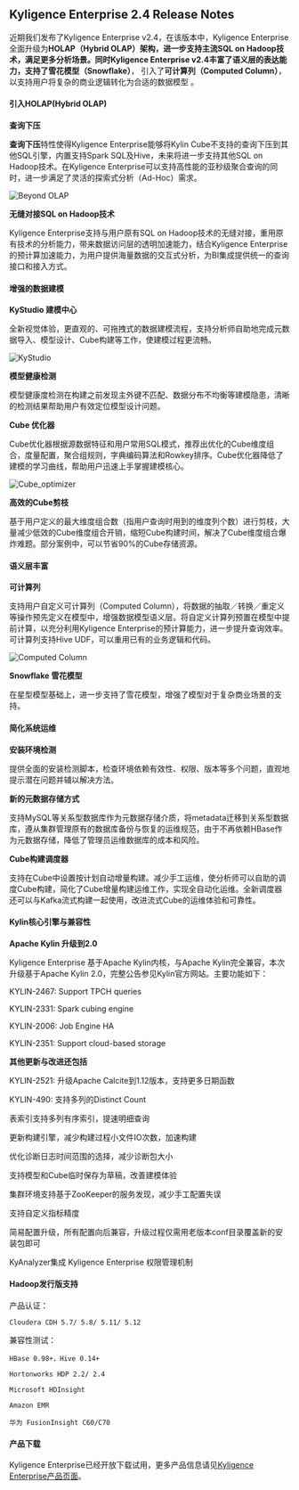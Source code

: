 ## Kyligence Enterprise 2.4 Release Notes

近期我们发布了Kyligence Enterprise v2.4，在该版本中，Kyligence Enterprise全面升级为**HOLAP（Hybrid OLAP）**架构，进一步支持主流SQL on Hadoop技术，满足更多分析场景。同时Kyligence Enterprise v2.4丰富了语义层的表达能力，支持了**雪花模型（Snowflake）**， 引入了**可计算列（Computed Column）**，以支持用户将复杂的商业逻辑转化为合适的数据模型 。



#### **引入HOLAP(Hybrid OLAP)**

**查询下压**

**查询下压**特性使得Kyligence Enterprise能够将Kylin Cube不支持的查询下压到其他SQL引擎，内置支持Spark SQL及Hive，未来将进一步支持其他SQL on Hadoop技术。在Kyligence Enterprise可以支持高性能的亚秒级聚合查询的同时，进一步满足了灵活的探索式分析（Ad-Hoc）需求。

![Beyond OLAP](images/KAP24/Query_pushdown_CN.png)

**无缝对接SQL on Hadoop技术**

Kyligence Enterprise支持与用户原有SQL on Hadoop技术的无缝对接，重用原有技术的分析能力，带来数据访问层的透明加速能力，结合Kyligence Enterprise的预计算加速能力，为用户提供海量数据的交互式分析，为BI集成提供统一的查询接口和接入方式。



#### **增强的数据建模**

**KyStudio 建模中心**

全新视觉体验，更直观的、可拖拽式的数据建模流程，支持分析师自助地完成元数据导入、模型设计、Cube构建等工作，使建模过程更流畅。

![KyStudio](images/KAP24/24_kystudio.png)

**模型健康检测**

模型健康度检测在构建之前发现主外键不匹配、数据分布不均衡等建模隐患，清晰的检测结果帮助用户有效定位模型设计问题。

**Cube 优化器**

Cube优化器根据源数据特征和用户常用SQL模式，推荐出优化的Cube维度组合，度量配置，聚合组规则，字典编码算法和Rowkey排序。Cube优化器降低了建模的学习曲线，帮助用户迅速上手掌握建模核心。

![Cube_optimizer](images/KAP24/CN_release_note_optimizer.png)

**高效的Cube剪枝**

基于用户定义的最大维度组合数（指用户查询时用到的维度列个数）进行剪枝，大量减少低效的Cube维度组合开销，缩短Cube构建时间，解决了Cube维度组合爆炸难题。部分案例中，可以节省90%的Cube存储资源。



#### 语义层丰富

**可计算列**

支持用户自定义可计算列（Computed Column），将数据的抽取／转换／重定义等操作预先定义在模型中，增强数据模型语义层。将自定义计算列预置在模型中提前计算，以充分利用Kyligence Enterprise的预计算能力，进一步提升查询效率。可计算列支持Hive UDF，可以重用已有的业务逻辑和代码。

![ Computed Column](images/KAP24/Computed_Column_CN.png)

**Snowflake 雪花模型**

在星型模型基础上，进一步支持了雪花模型，增强了模型对于复杂商业场景的支持。

#### 

#### 简化系统运维  

**安装环境检测** 

提供全面的安装检测脚本，检查环境依赖有效性、权限、版本等多个问题，直观地提示潜在问题并辅以解决方法。

**新的元数据存储方式**

支持MySQL等关系型数据库作为元数据存储介质，将metadata迁移到关系型数据库，遵从集群管理原有的数据库备份与恢复的运维规范，由于不再依赖HBase作为元数据存储，降低了管理员运维数据库的成本和风险。

**Cube构建调度器**

支持在Cube中设置按计划自动增量构建。减少手工运维，使分析师可以自助的调度Cube构建，简化了Cube增量构建运维工作，实现全自动化运维。全新调度器还可以与Kafka流式构建一起使用，改进流式Cube的运维体验和可靠性。



#### **Kylin核心引擎与兼容性**

**Apache Kylin 升级到2.0**

Kyligence Enterprise 基于Apache Kylin内核，与Apache Kylin完全兼容，本次升级基于Apache Kylin 2.0，完整公告参见Kylin官方网站。主要功能如下：

KYLIN-2467: Support TPCH queries

KYLIN-2331: Spark cubing engine

KYLIN-2006: Job Engine HA

KYLIN-2351: Support cloud-based storage



**其他更新与改进还包括**

KYLIN-2521: 升级Apache Calcite到1.12版本，支持更多日期函数

KYLIN-490: 支持多列的Distinct Count

表索引支持多列有序索引，提速明细查询

更新构建引擎，减少构建过程小文件IO次数，加速构建

优化诊断日志时间范围的选择，减少诊断包大小

支持模型和Cube临时保存为草稿，改善建模体验

集群环境支持基于ZooKeeper的服务发现，减少手工配置失误

支持自定义指标精度

简易配置升级，所有配置向后兼容，升级过程仅需用老版本conf目录覆盖新的安装包即可

KyAnalyzer集成 Kyligence Enterprise 权限管理机制



#### Hadoop发行版支持

  产品认证：

  	Cloudera CDH 5.7/ 5.8/ 5.11/ 5.12

  兼容性测试：

  	HBase 0.98+，Hive 0.14+

  	Hortonworks HDP 2.2/ 2.4

  	Microsoft HDInsight

  	Amazon EMR

  	华为 FusionInsight C60/C70



#### **产品下载**

Kyligence Enterprise已经开放下载试用，更多产品信息请见[Kyligence Enterprise产品页面](http://kyligence.io/zh/)。